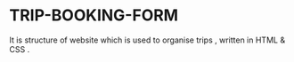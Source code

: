 # TRIP-BOOKING-FORM
It is structure of website which is used to organise trips , written in HTML & CSS .
